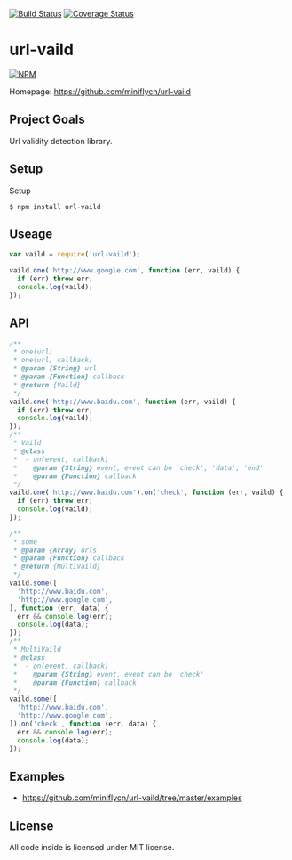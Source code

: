[![Build Status](https://travis-ci.org/miniflycn/url-vaild.png?branch=master)](https://travis-ci.org/miniflycn/url-vaild)
[![Coverage Status](https://coveralls.io/repos/miniflycn/url-vaild/badge.png?branch=master)](https://coveralls.io/r/miniflycn/url-vaild?branch=master)
# url-vaild
[![NPM](https://nodei.co/npm/url-vaild.png)](https://npmjs.org/package/url-vaild)

Homepage: https://github.com/miniflycn/url-vaild

## Project Goals
Url validity detection library.

## Setup
Setup

    $ npm install url-vaild


## Useage

```js
var vaild = require('url-vaild');

vaild.one('http://www.google.com', function (err, vaild) {
  if (err) throw err;
  console.log(vaild);
});
```

## API
```js
/**
 * one(url)
 * one(url, callback)
 * @param {String} url
 * @param {Function} callback
 * @return {Vaild}
 */
vaild.one('http://www.baidu.com', function (err, vaild) {
  if (err) throw err;
  console.log(vaild);
});
/**
 * Vaild
 * @class
 *  - on(event, callback)
 *    @param {String} event, event can be 'check', 'data', 'end'
 *    @param {Function} callback
 */
vaild.one('http://www.baidu.com').on('check', function (err, vaild) {
  if (err) throw err;
  console.log(vaild);
});

/**
 * some
 * @param {Array} urls
 * @param {Function} callback
 * @return {MultiVaild}
 */
vaild.some([
  'http://www.baidu.com',
  'http://www.google.com',
], function (err, data) {
  err && console.log(err);
  console.log(data);
});
/**
 * MultiVaild
 * @class
 *  - on(event, callback)
 *    @param {String} event, event can be 'check'
 *    @param {Function} callback
 */
vaild.some([
  'http://www.baidu.com',
  'http://www.google.com',
]).on('check', function (err, data) {
  err && console.log(err);
  console.log(data);
});
```
## Examples
* https://github.com/miniflycn/url-vaild/tree/master/examples

## License
All code inside is licensed under MIT license.